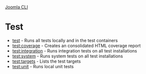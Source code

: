 [Joomla CLI](../index.md)
# Test

- [test](test.md) - Runs all tests locally and in the test containers
- [test:coverage](coverage.md) - Creates an consolidated HTML coverage report
- [test:integration](integration.md) - Runs integration tests on all test installations
- [test:system](system.md) - Runs system tests on all test installations
- [test:targets](targets.md) - Lists the test targets
- [test:unit](unit.md) - Runs local unit tests
